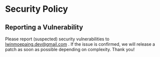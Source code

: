 # Security Policy

## Reporting a Vulnerability

Please report (suspected) security vulnerabilities to lwinmoepaing.dev@gmail.com .
If the issue is confirmed, we will release a patch as soon as possible depending on complexity. Thank you!
